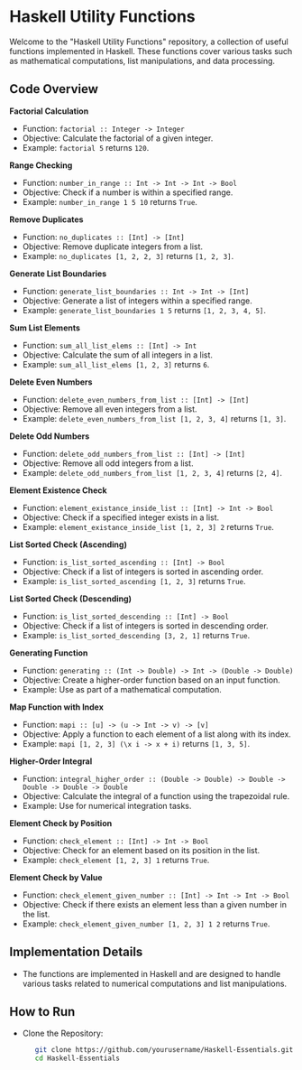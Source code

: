 # Haskell Utility Functions
Welcome to the "Haskell Utility Functions" repository, a collection of useful functions implemented in Haskell. These functions cover various tasks such as mathematical computations, list manipulations, and data processing.


## Code Overview
**Factorial Calculation**
- Function: `factorial :: Integer -> Integer`
- Objective: Calculate the factorial of a given integer.  
- Example: `factorial 5` returns `120`.

**Range Checking**
- Function: `number_in_range :: Int -> Int -> Int -> Bool`  
- Objective: Check if a number is within a specified range.  
- Example: `number_in_range 1 5 10` returns `True`.

**Remove Duplicates**
- Function: `no_duplicates :: [Int] -> [Int]`  
- Objective: Remove duplicate integers from a list.  
- Example: `no_duplicates [1, 2, 2, 3]` returns `[1, 2, 3]`.

**Generate List Boundaries**
- Function: `generate_list_boundaries :: Int -> Int -> [Int]`  
- Objective: Generate a list of integers within a specified range.  
- Example: `generate_list_boundaries 1 5` returns `[1, 2, 3, 4, 5]`.

**Sum List Elements**
- Function: `sum_all_list_elems :: [Int] -> Int`  
- Objective: Calculate the sum of all integers in a list.  
- Example: `sum_all_list_elems [1, 2, 3]` returns `6`.

**Delete Even Numbers**
- Function: `delete_even_numbers_from_list :: [Int] -> [Int]`  
- Objective: Remove all even integers from a list.  
- Example: `delete_even_numbers_from_list [1, 2, 3, 4]` returns `[1, 3]`.

**Delete Odd Numbers**
- Function: `delete_odd_numbers_from_list :: [Int] -> [Int]`  
- Objective: Remove all odd integers from a list.  
- Example: `delete_odd_numbers_from_list [1, 2, 3, 4]` returns `[2, 4]`.

**Element Existence Check**
- Function: `element_existance_inside_list :: [Int] -> Int -> Bool`  
- Objective: Check if a specified integer exists in a list.  
- Example: `element_existance_inside_list [1, 2, 3] 2` returns `True`.

**List Sorted Check (Ascending)**
- Function: `is_list_sorted_ascending :: [Int] -> Bool`  
- Objective: Check if a list of integers is sorted in ascending order.  
- Example: `is_list_sorted_ascending [1, 2, 3]` returns `True`.

**List Sorted Check (Descending)**
- Function: `is_list_sorted_descending :: [Int] -> Bool`
- Objective: Check if a list of integers is sorted in descending order.  
- Example: `is_list_sorted_descending [3, 2, 1]` returns `True`.

**Generating Function**
- Function: `generating :: (Int -> Double) -> Int -> (Double -> Double)`  
- Objective: Create a higher-order function based on an input function.  
- Example: Use as part of a mathematical computation.

**Map Function with Index**
- Function: `mapi :: [u] -> (u -> Int -> v) -> [v]`  
- Objective: Apply a function to each element of a list along with its index.  
- Example: `mapi [1, 2, 3] (\x i -> x + i)` returns `[1, 3, 5]`.

**Higher-Order Integral**
- Function: `integral_higher_order :: (Double -> Double) -> Double -> Double -> Double -> Double`  
- Objective: Calculate the integral of a function using the trapezoidal rule.  
- Example: Use for numerical integration tasks.

**Element Check by Position**
- Function: `check_element :: [Int] -> Int -> Bool`  
- Objective: Check for an element based on its position in the list.  
- Example: `check_element [1, 2, 3] 1` returns `True`.

**Element Check by Value**
- Function: `check_element_given_number :: [Int] -> Int -> Int -> Bool`  
- Objective: Check if there exists an element less than a given number in the list.  
- Example: `check_element_given_number [1, 2, 3] 1 2` returns `True`.


## Implementation Details
- The functions are implemented in Haskell and are designed to handle various tasks related to numerical computations and list manipulations.


## How to Run
- Clone the Repository:
  ```bash
     git clone https://github.com/yourusername/Haskell-Essentials.git
     cd Haskell-Essentials
